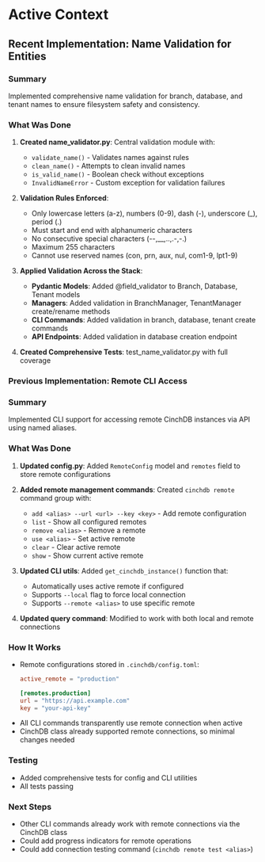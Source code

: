 # Active Context

## Recent Implementation: Name Validation for Entities

### Summary
Implemented comprehensive name validation for branch, database, and tenant names to ensure filesystem safety and consistency.

### What Was Done
1. **Created name_validator.py**: Central validation module with:
   - `validate_name()` - Validates names against rules
   - `clean_name()` - Attempts to clean invalid names
   - `is_valid_name()` - Boolean check without exceptions
   - `InvalidNameError` - Custom exception for validation failures

2. **Validation Rules Enforced**:
   - Only lowercase letters (a-z), numbers (0-9), dash (-), underscore (_), period (.)
   - Must start and end with alphanumeric characters
   - No consecutive special characters (--,__,..,.-,-.)
   - Maximum 255 characters
   - Cannot use reserved names (con, prn, aux, nul, com1-9, lpt1-9)

3. **Applied Validation Across the Stack**:
   - **Pydantic Models**: Added @field_validator to Branch, Database, Tenant models
   - **Managers**: Added validation in BranchManager, TenantManager create/rename methods
   - **CLI Commands**: Added validation in branch, database, tenant create commands
   - **API Endpoints**: Added validation in database creation endpoint

4. **Created Comprehensive Tests**: test_name_validator.py with full coverage

### Previous Implementation: Remote CLI Access

### Summary
Implemented CLI support for accessing remote CinchDB instances via API using named aliases.

### What Was Done
1. **Updated config.py**: Added `RemoteConfig` model and `remotes` field to store remote configurations
2. **Added remote management commands**: Created `cinchdb remote` command group with:
   - `add <alias> --url <url> --key <key>` - Add remote configuration
   - `list` - Show all configured remotes
   - `remove <alias>` - Remove a remote
   - `use <alias>` - Set active remote
   - `clear` - Clear active remote
   - `show` - Show current active remote

3. **Updated CLI utils**: Added `get_cinchdb_instance()` function that:
   - Automatically uses active remote if configured
   - Supports `--local` flag to force local connection
   - Supports `--remote <alias>` to use specific remote

4. **Updated query command**: Modified to work with both local and remote connections

### How It Works
- Remote configurations stored in `.cinchdb/config.toml`:
  ```toml
  active_remote = "production"
  
  [remotes.production]
  url = "https://api.example.com"
  key = "your-api-key"
  ```
- All CLI commands transparently use remote connection when active
- CinchDB class already supported remote connections, so minimal changes needed

### Testing
- Added comprehensive tests for config and CLI utilities
- All tests passing

### Next Steps
- Other CLI commands already work with remote connections via the CinchDB class
- Could add progress indicators for remote operations
- Could add connection testing command (`cinchdb remote test <alias>`)